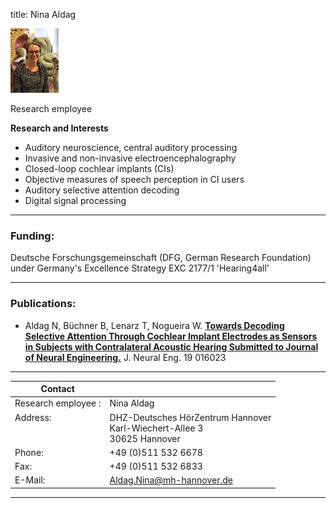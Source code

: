 title: Nina Aldag 


![Nina Aldag](Nina.jpeg)


Research employee	


**Research and Interests**

* Auditory neuroscience, central auditory processing
* Invasive and non-invasive electroencephalography
* Closed-loop cochlear implants (CIs)
* Objective measures of speech perception in CI users
* Auditory selective attention decoding
* Digital signal processing




---

### Funding:

Deutsche Forschungsgemeinschaft (DFG, German Research Foundation) under Germany's Excellence Strategy EXC 2177/1 'Hearing4all'


---
### Publications:

- Aldag N, Büchner B, Lenarz T, Nogueira W. **[Towards Decoding Selective Attention Through Cochlear Implant Electrodes as Sensors in Subjects with Contralateral Acoustic Hearing Submitted to Journal of Neural Engineering.](https://iopscience.iop.org/article/10.1088/1741-2552/ac4de6)** J. Neural Eng. 19 016023



---

| Contact                 |                            |
| ------------------------|--------------------------- |
| Research employee	:<br>          | Nina Aldag |
| Address: <br><br><br>   | DHZ-Deutsches HörZentrum Hannover<br> Karl-Wiechert-Allee 3 <br> 30625 Hannover |
| Phone:                  | +49 (0)511 532 6678 |
| Fax:                    | +49 (0)511 532 6833 |
| E-Mail:                 |<Aldag.Nina@mh-hannover.de>|

---
    

